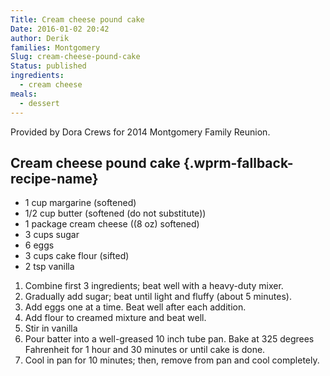 ```yaml
---
Title: Cream cheese pound cake
Date: 2016-01-02 20:42
author: Derik
families: Montgomery
Slug: cream-cheese-pound-cake
Status: published
ingredients:
  - cream cheese
meals:
  - dessert
---
```


Provided by Dora Crews for 2014 Montgomery Family Reunion. <!--WPRM Recipe 168-->

<div class="wprm-fallback-recipe">

Cream cheese pound cake {.wprm-fallback-recipe-name}
-----------------------

<div class="wprm-fallback-recipe-ingredients">

-   1 cup margarine (softened)
-   1/2 cup butter (softened (do not substitute))
-   1 package cream cheese ((8 oz) softened)
-   3 cups sugar
-   6 eggs
-   3 cups cake flour (sifted)
-   2 tsp vanilla

</div>

<div class="wprm-fallback-recipe-instructions">

1.  Combine first 3 ingredients; beat well with a heavy-duty mixer.
2.  Gradually add sugar; beat until light and fluffy (about 5 minutes).
3.  Add eggs one at a time. Beat well after each addition.
4.  Add flour to creamed mixture and beat well.
5.  Stir in vanilla
6.  Pour batter into a well-greased 10 inch tube pan. Bake at 325 degrees Fahrenheit for 1 hour and 30 minutes or until cake is done.
7.  Cool in pan for 10 minutes; then, remove from pan and cool completely.

</div>

<div class="wprm-fallback-recipe-notes">

</div>

</div>

<!--End WPRM Recipe-->
